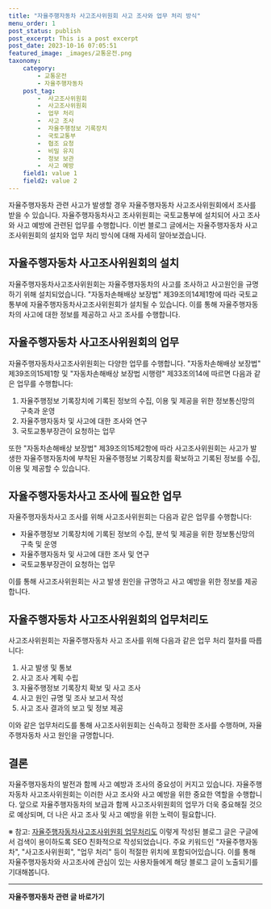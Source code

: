 ```yaml
---
title: "자율주행자동차 사고조사위원회 사고 조사와 업무 처리 방식"
menu_order: 1
post_status: publish
post_excerpt: This is a post excerpt
post_date: 2023-10-16 07:05:51
featured_image: _images/교통운전.png
taxonomy:
    category:
        - 교통운전
        - 자율주행자동차
    post_tag:
        -  사고조사위원회
        -  사고조사위원회
        -  업무 처리
        -  사고 조사
        -  자율주행정보 기록장치
        -  국토교통부
        -  협조 요청
        -  비밀 유지
        -  정보 보관
        -  사고 예방
    field1: value 1
    field2: value 2
---
```




자율주행자동차 관련 사고가 발생할 경우 자율주행자동차 사고조사위원회에서 조사를 받을 수 있습니다. 자율주행자동차사고 조사위원회는 국토교통부에 설치되어 사고 조사와 사고 예방에 관련된 업무를 수행합니다. 이번 블로그 글에서는 자율주행자동차 사고조사위원회의 설치와 업무 처리 방식에 대해 자세히 알아보겠습니다.

## 자율주행자동차 사고조사위원회의 설치

자율주행자동차사고조사위원회는 자율주행자동차의 사고를 조사하고 사고원인을 규명하기 위해 설치되었습니다. "자동차손해배상 보장법" 제39조의14제1항에 따라 국토교통부에 자율주행자동차사고조사위원회가 설치될 수 있습니다. 이를 통해 자율주행자동차의 사고에 대한 정보를 제공하고 사고 조사를 수행합니다.

## 자율주행자동차 사고조사위원회의 업무

자율주행자동차사고조사위원회는 다양한 업무를 수행합니다. "자동차손해배상 보장법" 제39조의15제1항 및 "자동차손해배상 보장법 시행령" 제33조의14에 따르면 다음과 같은 업무를 수행합니다:

1. 자율주행정보 기록장치에 기록된 정보의 수집, 이용 및 제공을 위한 정보통신망의 구축과 운영
2. 자율주행자동차 및 사고에 대한 조사와 연구
3. 국토교통부장관이 요청하는 업무

또한 "자동차손해배상 보장법" 제39조의15제2항에 따라 사고조사위원회는 사고가 발생한 자율주행자동차에 부착된 자율주행정보 기록장치를 확보하고 기록된 정보를 수집, 이용 및 제공할 수 있습니다.

## 자율주행자동차사고 조사에 필요한 업무

자율주행자동차사고 조사를 위해 사고조사위원회는 다음과 같은 업무를 수행합니다:

- 자율주행정보 기록장치에 기록된 정보의 수집, 분석 및 제공을 위한 정보통신망의 구축 및 운영
- 자율주행자동차 및 사고에 대한 조사 및 연구
- 국토교통부장관이 요청하는 업무

이를 통해 사고조사위원회는 사고 발생 원인을 규명하고 사고 예방을 위한 정보를 제공합니다.

## 자율주행자동차 사고조사위원회의 업무처리도


사고조사위원회는 자율주행자동차 사고 조사를 위해 다음과 같은 업무 처리 절차를 따릅니다:

1. 사고 발생 및 통보
2. 사고 조사 계획 수립
3. 자율주행정보 기록장치 확보 및 사고 조사
4. 사고 원인 규명 및 조사 보고서 작성
5. 사고 조사 결과의 보고 및 정보 제공

이와 같은 업무처리도를 통해 사고조사위원회는 신속하고 정확한 조사를 수행하며, 자율주행자동차 사고 원인을 규명합니다.

## 결론

자율주행자동차의 발전과 함께 사고 예방과 조사의 중요성이 커지고 있습니다. 자율주행자동차 사고조사위원회는 이러한 사고 조사와 사고 예방을 위한 중요한 역할을 수행합니다. 앞으로 자율주행자동차의 보급과 함께 사고조사위원회의 업무가 더욱 중요해질 것으로 예상되며, 더 나은 사고 조사 및 사고 예방을 위한 노력이 필요합니다.

※ 참고: [자율주행자동차사고조사위원회 업무처리도](http://www.molit.go.kr/USR/NEWS/m_71/dtl.jsp?id=95084399)
이렇게 작성된 블로그 글은 구글에서 검색이 용이하도록 SEO 친화적으로 작성되었습니다. 주요 키워드인 "자율주행자동차", "사고조사위원회", "업무 처리" 등이 적절한 위치에 포함되어있습니다. 이를 통해 자율주행자동차와 사고조사에 관심이 있는 사용자들에게 해당 블로그 글이 노출되기를 기대해봅니다.



<!-- wp:separator -->
<hr class="wp-block-separator has-alpha-channel-opacity"/>
<!-- /wp:separator -->

<!-- wp:group {"backgroundColor":"base","layout":{"type":"constrained"}} -->
<div class="wp-block-group has-base-background-color has-background"><!-- wp:paragraph {"align":"center","fontSize":"large"} -->
<p class="has-text-align-center has-large-font-size"><strong>자율주행자동차 관련 글 바로가기</strong></p>
<!-- /wp:paragraph -->


<!-- wp:latest-posts
{"categories":[{"id":2136,"count":19,"description":"","link":"https://uknowlaw.com/category/%ec%9e%90%ec%9c%a8%ec%a3%bc%ed%96%89%ec%9e%90%eb%8f%99%ec%b0%a8/","name":"자율주행자동차","slug":"자율주행자동차","taxonomy":"category","parent":0,"meta":[],"_links":{"self":[{"href":"https://uknowlaw.com/wp-json/wp/v2/categories/2136"}],"collection":[{"href":"https://uknowlaw.com/wp-json/wp/v2/categories"}],"about":[{"href":"https://uknowlaw.com/wp-json/wp/v2/taxonomies/category"}],"wp:post_type":[{"href":"https://uknowlaw.com/wp-json/wp/v2/posts?categories=2136"}],"curies":[{"name":"wp","href":"https://api.w.org/{rel}","templated":true}]}}],"postsToShow":100,"excerptLength":28,"postLayout":"grid","columns":2,"featuredImageAlign":"left","featuredImageSizeSlug":"large","fontSize":"medium"} /--></div>
<!-- /wp:group -->